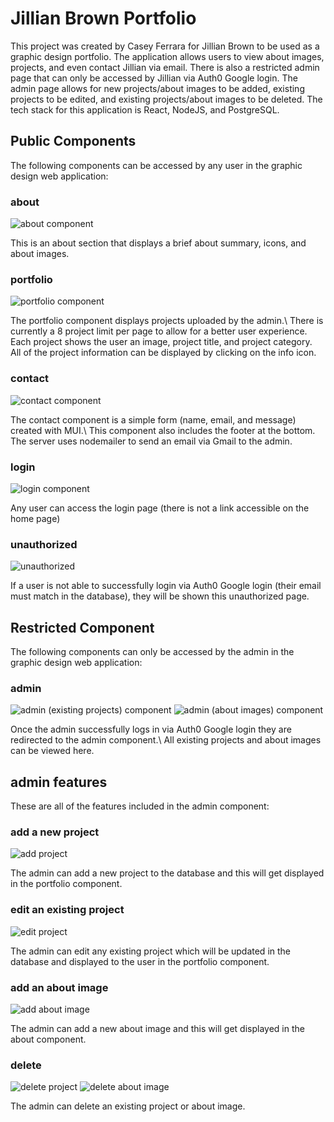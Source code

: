 # Jillian Brown Portfolio

This project was created by Casey Ferrara for Jillian Brown to be used as a graphic design portfolio. The application allows users to view about images, projects, and even contact Jillian via email. There is also a restricted admin page that can only be accessed by Jillian via Auth0 Google login. The admin page allows for new projects/about images to be added, existing projects to be edited, and existing projects/about images to be deleted. The tech stack for this application is React, NodeJS, and PostgreSQL.

## Public Components

The following components can be accessed by any user in the graphic design web application:

### about

![about component](https://live.staticflickr.com/65535/52643427910_013d4fe065_k.jpg)

This is an about section that displays a brief about summary, icons, and about images.

### portfolio

![portfolio component](https://live.staticflickr.com/65535/52643247319_7ea856266d_k.jpg)

The portfolio component displays projects uploaded by the admin.\ 
There is currently a 8 project limit per page to allow for a better user experience.\
Each project shows the user an image, project title, and project category.\
All of the project information can be displayed by clicking on the info icon.

### contact

![contact component](https://live.staticflickr.com/65535/52642485077_30355dc3e1_k.jpg)

The contact component is a simple form (name, email, and message) created with MUI.\ This component also includes the footer at the bottom. The server uses nodemailer to send an email via Gmail to the admin.

### login

![login component](https://live.staticflickr.com/65535/52642485057_1278a29f3e_k.jpg)

Any user can access the login page (there is not a link accessible on the home page)

### unauthorized

![unauthorized](https://live.staticflickr.com/65535/52643462848_7e1316da84_k.jpg)

If a user is not able to successfully login via Auth0 Google login (their email must match in the database), they will be shown this unauthorized page.

## Restricted Component

The following components can only be accessed by the admin in the graphic design web application:

### admin

![admin (existing projects) component](https://live.staticflickr.com/65535/52642485047_41efb7fa77_k.jpg)
![admin (about images) component](https://live.staticflickr.com/65535/52643462778_5b4bab5a4b_k.jpg)

Once the admin successfully logs in via Auth0 Google login they are redirected to the admin component.\ All existing projects and about images can be viewed here.

## admin features

These are all of the features included in the admin component:

### add a new project

![add project](https://live.staticflickr.com/65535/52643462803_b18622cee7_b.jpg)

The admin can add a new project to the database and this will get displayed in the portfolio component.

### edit an existing project

![edit project](https://live.staticflickr.com/65535/52643427810_d7d669d743_b.jpg)

The admin can edit any existing project which will be updated in the database and displayed to the user in the portfolio component.

### add an about image

![add about image](https://live.staticflickr.com/65535/52642484987_56a91585f8_b.jpg)

The admin can add a new about image and this will get displayed in the about component.

### delete

![delete project](https://live.staticflickr.com/65535/52642485007_ce6a50df0c_c.jpg)
![delete about image](https://live.staticflickr.com/65535/52643427775_5da840768b_c.jpg)

The admin can delete an existing project or about image.
